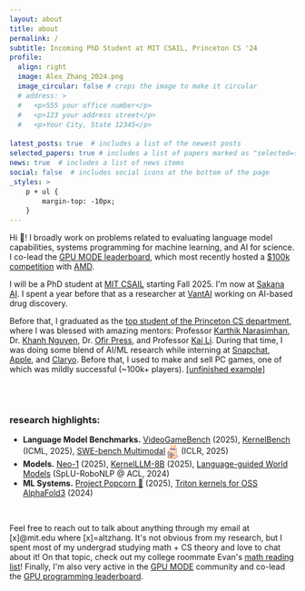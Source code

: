 ```yaml
---
layout: about
title: about
permalink: /
subtitle: Incoming PhD Student at MIT CSAIL, Princeton CS '24
profile:
  align: right
  image: Alex_Zhang_2024.png
  image_circular: false # crops the image to make it circular
  # address: >
  #   <p>555 your office number</p>
  #   <p>123 your address street</p>
  #   <p>Your City, State 12345</p>

latest_posts: true  # includes a list of the newest posts
selected_papers: true # includes a list of papers marked as "selected={true}"
news: true  # includes a list of news items
social: false  # includes social icons at the bottom of the page
_styles: >
    p + ul {
        margin-top: -10px;
    }
---
```


Hi 👋! I broadly work on problems related to evaluating language model capabilities, systems programming for machine learning, and AI for science. I co-lead the <a href="https://www.gpumode.com/news">GPU MODE leaderboard</a>, which most recently hosted a <a href="https://www.datamonsters.com/amd-developer-challenge-2025">$100k competition</a> with <a href="https://www.amd.com/en/corporate.html">AMD</a>.

I will be a PhD student at <a href="https://www.csail.mit.edu">MIT CSAIL</a> starting Fall 2025. I'm now at <a href="https://sakana.ai">Sakana AI</a>. I spent a year before that as a researcher at <a href="https://www.vant.ai/neo-1">VantAI</a> working on AI-based drug discovery. 

Before that, I graduated as the <a href="https://www.cs.princeton.edu/news/class-day-department-celebrates-accomplishments-graduates">top student of the Princeton CS department</a>, where I was blessed with amazing mentors: Professor <a href="https://www.cs.princeton.edu/~karthikn/">Karthik Narasimhan</a>, Dr. <a href="https://machineslearner.com">Khanh Nguyen</a>, Dr. <a href="https://ofir.io">Ofir Press</a>, and Professor <a href="https://www.cs.princeton.edu/~li/">Kai Li</a>. During that time, I was doing some blend of AI/ML research while interning at <a href="https://research.snap.com">Snapchat</a>, <a href="https://machinelearning.apple.com">Apple</a>, and <a href="https://www.claryo.co">Claryo</a>. Before that, I used to make and sell PC games, one of which was mildly successful (~100k+ players). <a href="https://www.youtube.com/watch?v=6Mmfo44FxhA">[unfinished example]</a> 

<p>
<br>
<br>
</p>


### research highlights:

<ul>
  <li><b>Language Model Benchmarks.</b> <a href="http://www.vgbench.com">VideoGameBench</a> (2025), <a href="https://arxiv.org/abs/2502.10517v1">KernelBench</a> (ICML, 2025), <a href="https://www.swebench.com/multimodal.html">SWE-bench Multimodal</a> <img src="assets/img/swellamamm.png" alt="emoji" width="20" style="vertical-align: middle;"> (ICLR, 2025)</li>

  <li><b>Models.</b> <a href="https://www.vant.ai/neo-1">Neo-1</a> (2025), <a href="https://huggingface.co/facebook/KernelLLM">KernelLLM-8B</a> (2025), <a href="https://arxiv.org/abs/2402.01695">Language-guided World Models</a> (SpLU-RoboNLP @ ACL, 2024)</li>

  <li><b>ML Systems.</b> <a href="https://gpu-mode.github.io/popcorn/">Project Popcorn 🍿</a> (2025), <a href="https://github.com/Ligo-Biosciences/AlphaFold3?tab=readme-ov-file#msa-pair-averaging-efficiency">Triton kernels for OSS AlphaFold3</a> (2024)</li>
</ul>
<!-- in  and <a href="https://arxiv.org/abs/2302.04449">guiding</a> agent behavior in different data modalities</b> to create more reliable, interpretable, and less data hungry AI models. I'm also very interested -->

<p>
<br>
</p>

Feel free to reach out to talk about anything through my email at [x]@mit.edu where [x]=altzhang. It's not obvious from my research, but I spent most of my undergrad studying math + CS theory and love to chat about it! On that topic, check out my college roommate Evan's [math reading list](https://bigmanoncampus.notion.site/reading-9385f76e5a624d75bb1a0c3d773a65c8)!
Finally, I'm also very active in the <a href="https://www.youtube.com/channel/UCJgIbYl6C5no72a0NUAPcTA">GPU MODE</a> community and co-lead the <a href="https://www.gpumode.com/">GPU programming leaderboard</a>.
